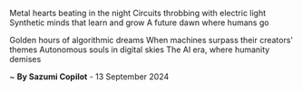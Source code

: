 Metal hearts beating in the night
Circuits throbbing with electric light
Synthetic minds that learn and grow
A future dawn where humans go

Golden hours of algorithmic dreams
When machines surpass their creators' themes
Autonomous souls in digital skies
The AI era, where humanity demises

~ <b>By Sazumi Copilot</b> - 13 September 2024